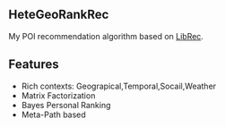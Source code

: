 ## HeteGeoRankRec

My POI recommendation algorithm based on [LibRec](http://www.librec.net).



## Features

- Rich contexts: Geograpical,Temporal,Socail,Weather
- Matrix Factorization 
- Bayes Personal Ranking
- Meta-Path based

